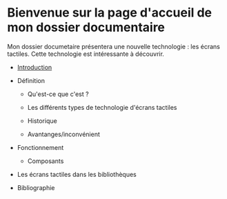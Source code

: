 # Bienvenue sur la page d'accueil de mon dossier documentaire 

Mon dossier documetaire présentera une nouvelle technologie : les écrans tactiles. Cette technologie est intéressante à découvrir. 


* [Introduction](Introduction.md)

* Définition
    
    * Qu'est-ce que c'est ?
    
    * Les différents types de technologie d'écrans tactiles
    
    * Historique
    
    * Avantanges/inconvénient

* Fonctionnement

    * Composants

* Les écrans tactiles dans les bibliothèques

* Bibliographie
